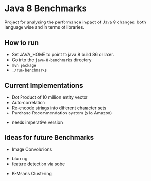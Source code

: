 Java 8 Benchmarks
=================

Project for analysing the performance impact of Java 8 changes: both language wise and in terms of libraries.

How to run
----------

* Set JAVA\_HOME to point to java 8 build 86 or later.
* Go into the `java-8-benchmarks` directory
* `mvn package`
* `./run-benchmarks`

Current Implementations 
-----------------------

* Dot Product of 10 million entity vector
* Auto-correlation
* Re-encode strings into different character sets
* Purchase Recommendation system (a la Amazon)
 - needs imperative version

Ideas for future Benchmarks
---------------------------

* Image Convolutions
 - blurring
 - feature detection via sobel
* K-Means Clustering

